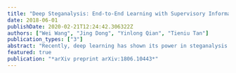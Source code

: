 ```yaml
---
title: "Deep Steganalysis: End-to-End Learning with Supervisory Information beyond Class Labels"
date: 2018-06-01
publishDate: 2020-02-21T12:24:42.306322Z
authors: ["Wei Wang", "Jing Dong", "Yinlong Qian", "Tieniu Tan"]
publication_types: ["3"]
abstract: "Recently, deep learning has shown its power in steganalysis. However, the proposed deep models have been often learned from pre-calculated noise residuals with fixed high-pass filters rather than from raw images. In this paper, we propose a new end-to-end learning framework that can learn steganalytic features directly from pixels. In the meantime, the high-pass filters are also automatically learned. Besides class labels, we make use of additional pixel level supervision of cover-stego image pair to jointly and iteratively train the proposed network which consists of a residual calculation network and a steganalysis network. The experimental results prove the effectiveness of the proposed architecture."
featured: true
publication: "*arXiv preprint arXiv:1806.10443*"
---
```


